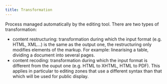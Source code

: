 ```yaml
---
title: Transformation
---
```


Process managed automatically by the editing tool. There are two types of transformation:

- content restructuring: transformation during which the input format (e.g. HTML, XML...) is the same as the output one, the restructuring only modifies elements of the markup. For example: linearising a table, dividing a document into several pages.
- content recoding: transformation during which the input format is different from the ouput one (e.g. HTML to XHTML, HTML to PDF). This applies in particular to editing zones that use a different syntax than that which will be used for public display.